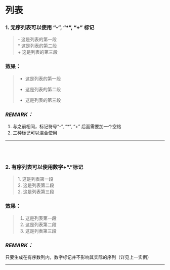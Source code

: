 # **列表**

### 1. 无序列表可以使用 “\-”, “\*”, “\+” 标记

>\- 这是列表的第一段  
>\* 这是列表的第二段  
>\+ 这是列表的第三段

### 效果：
>- 这是列表的第一段  
>* 这是列表的第二段  
>+ 这是列表的第三段

### *REMARK：*  
1. 与之前相同，标记符号“\-”, “\*”, “\+” 后面需要加一个空格
2. 三种标记可以混合使用

-----------
<br><br>

### 2. 有序列表可以使用数字+“\.”标记

> 1\. 这是列表第一段  
> 2\. 这是列表第二段  
> 2\. 这是列表第三段

### 效果：

> 1. 这是列表第一段  
> 2. 这是列表第二段  
> 2. 这是列表第三段

### *REMARK：*
只要生成在有序数列内，数字标记并不影响其实际的序列（详见上一实例） 

-----------
<br><br>

